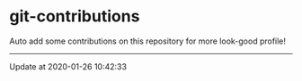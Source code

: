 # git-contributions

Auto add some contributions on this repository for more look-good profile!

---

Update at 2020-01-26 10:42:33
